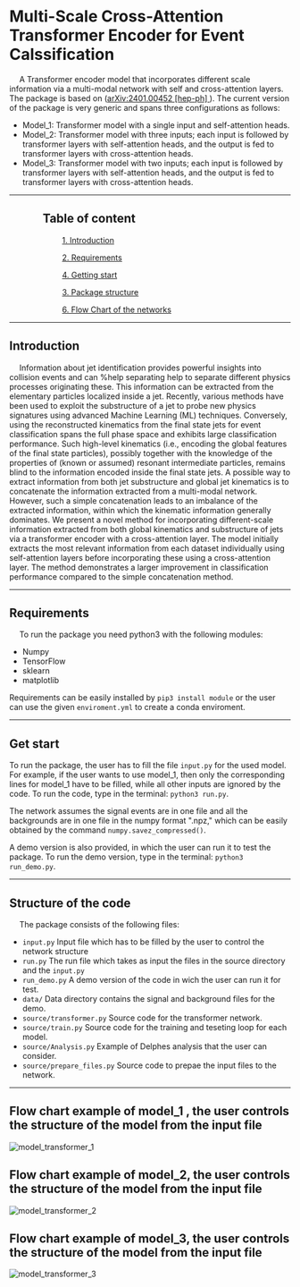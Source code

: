 # Multi-Scale Cross-Attention Transformer Encoder for Event Calssification

 &emsp; A Transformer encoder model that incorporates different scale information via a multi-modal network with self and cross-attention layers. The package is based on ([arXiv:2401.00452 [hep-ph] ](https://arxiv.org/pdf/2401.00452.pdf)). The current version of the package is very generic and spans three configurations as follows:

* Model_1: Transformer model with a single input and self-attention heads.
* Model_2: Transformer model with three inputs; each input is followed by transformer layers with self-attention heads, and the output is fed to transformer layers with cross-attention heads.
* Model_3: Transformer model with two inputs; each input is followed by transformer layers with self-attention heads, and the output is fed to transformer layers with cross-attention heads.
 __________
## $~~~~~~~~~~~$  Table of content

$~~~~~~~~~~~$ $~~~~~~~~~~~$ [1. Introduction ](#Introduction)

$~~~~~~~~~~~$ $~~~~~~~~~~~$  [2. Requirements ](#Requirements)

$~~~~~~~~~~~$ $~~~~~~~~~~~$  [4. Getting start ](#start)

$~~~~~~~~~~~$ $~~~~~~~~~~~$  [3. Package structure ](#structure)

$~~~~~~~~~~~$ $~~~~~~~~~~~$  [6. Flow Chart of the networks](#chart)
________________
<a name="Introduction"></a>
## Introduction
&emsp; Information about jet identification provides powerful insights into collision events and can %help separating 
help to separate different physics processes originating these. This information can be extracted from the elementary particles localized inside a jet. Recently, various methods have been used to exploit the substructure of a jet to probe new physics signatures using advanced Machine Learning (ML) techniques. Conversely, using the reconstructed kinematics from the final state jets for event classification spans the full phase space and exhibits large classification performance. Such high-level kinematics (i.e., encoding the global features of the final state particles), possibly together with the knowledge of the properties of (known or assumed) resonant intermediate particles, remains blind to the information encoded inside the final state jets. A possible way to extract information from both jet substructure and global jet kinematics is to concatenate the information extracted from a multi-modal network. However, such a simple concatenation leads to an imbalance of the extracted information, within which the kinematic information generally dominates. We present a novel method for incorporating different-scale information extracted from both global kinematics and substructure of jets via a transformer encoder with a cross-attention layer. The model initially extracts the most relevant information from each dataset individually using self-attention layers before incorporating these using a cross-attention layer. The method demonstrates a larger improvement in classification performance compared to the simple concatenation method.
____________________________
<a name="Requirements"></a>
## Requirements
&emsp; To run the package you need python3 with the following modules:
* Numpy
* TensorFlow
* sklearn
* matplotlib

Requirements can be easily installed by `pip3 install module` or the user can use the given `enviroment.yml` to create a conda enviroment.

_____________________________
<a name="start"></a>
## Get start
To run the package, the user has to fill the file `input.py` for the used model. For example, if the user wants to use model_1, then only the corresponding lines for model_1 have to be filled, while all other inputs are ignored by the code. To run the code, type in the terminal: `python3 run.py`.

The network assumes the signal events are in one file and all the backgrounds are in one file in the numpy format ".npz," which can be easily obtained by the command `numpy.savez_compressed()`.

A demo version is also provided, in which the user can run it to test the package. To run the demo version, type in the terminal: `python3 run_demo.py`.


_____________________________
<a name="structure"></a>
## Structure of the code
&emsp; The package consists of the following files:
* `input.py` Input file which has to be filled by the user to control the network structure
* `run.py` The run file which takes as input the files in the source directory and the `input.py`
* `run_demo.py` A demo version of the code in wich the user can run it for test.
* `data/` Data directory contains the signal and background files for the demo.
* `source/transformer.py` Source code for the transformer network.
* `source/train.py` Source code for the training and teseting loop for each model.
* `source/Analysis.py` Example of Delphes analysis that the user can consider.
* `source/prepare_files.py` Source code to prepae the input files to the network.

_____________________________
<a name="chart"></a>
## Flow chart example of model_1 , the user controls the structure of the model from the input file 


![model_transformer_1](https://github.com/AHamamd150/Multi-Scale-Transformer-encoder/assets/68282212/883aa1d8-c62a-4674-82ab-15da7b13d7a8)


## Flow chart example of model_2, the user controls the structure of the model from the input file 

![model_transformer_2](https://github.com/AHamamd150/Multi-Scale-Transformer-encoder/assets/68282212/d8ac4043-e36e-4d5b-aaec-8a3c36041183)

## Flow chart example of model_3, the user controls the structure of the model from the input file 

![model_transformer_3](https://github.com/AHamamd150/Multi-Scale-Transformer-encoder/assets/68282212/96f84a93-3272-4624-9379-f7fce5fe899b)



